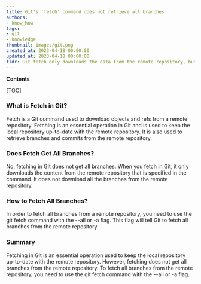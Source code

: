 ```yaml
---
title: Git's 'fetch' command does not retrieve all branches
authors:
- know_how
tags:
- git
- knowledge
thumbnail: images/git.png
created_at: 2023-04-18 00:00:00
updated_at: 2023-04-18 00:00:00
tldr: Git fetch only downloads the data from the remote repository, but it does not automatically update any of the local branches.
---
```


**Contents**

[TOC]

### What is Fetch in Git?
Fetch is a Git command used to download objects and refs from a remote repository. Fetching is an essential operation in Git and is used to keep the local repository up-to-date with the remote repository. It is also used to retrieve branches and commits from the remote repository.

### Does Fetch Get All Branches?
No, fetching in Git does not get all branches. When you fetch in Git, it only downloads the content from the remote repository that is specified in the command. It does not download all the branches from the remote repository.

### How to Fetch All Branches?
In order to fetch all branches from a remote repository, you need to use the git fetch command with the --all or -a flag. This flag will tell Git to fetch all branches from the remote repository.

### Summary
Fetching in Git is an essential operation used to keep the local repository up-to-date with the remote repository. However, fetching does not get all branches from the remote repository. To fetch all branches from the remote repository, you need to use the git fetch command with the --all or -a flag.

